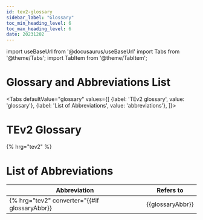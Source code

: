 ```yaml
---
id: tev2-glossary
sidebar_label: "Glossary"
toc_min_heading_level: 6
toc_max_heading_level: 6
date: 20231202
---
```

import useBaseUrl from '@docusaurus/useBaseUrl'
import Tabs from '@theme/Tabs';
import TabItem from '@theme/TabItem';

# Glossary and Abbreviations List

<Tabs
  defaultValue="glossary"
  values={[
    {label: 'TEv2 glossary',               value: 'glossary'},
    {label: 'List of Abbreviations',       value: 'abbreviations'},
  ]}>

<TabItem value="glossary">

# TEv2 Glossary

{% hrg="tev2" %}

</TabItem>

<TabItem value="abbreviations">

# List of Abbreviations

| Abbreviation | Refers to |
| ------------ | --------- |
{% hrg="tev2" converter="{{#if glossaryAbbr}}| {{glossaryAbbr}} | [{{#if glossaryTerm}}{{glossaryTerm}}{{else}}{{capFirst term}}{{/if}}]({{termid}}@) |\n{{/if}}" sorter="{{glossaryAbbr}}" %}

</TabItem>

</Tabs>
